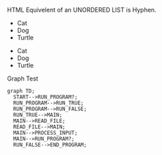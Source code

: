 HTML Equivelent of an UNORDERED LIST is Hyphen.

<UL>
	<LI>Cat</LI>
	<LI>Dog</LI>
	<LI>Turtle</LI>
</UL>

- Cat
- Dog
- Turtle

Graph Test
```mermaid
graph TD;
  START-->RUN_PROGRAM?;
  RUN_PROGRAM-->RUN_TRUE;
  RUN_PROGRAM-->RUN_FALSE;
  RUN_TRUE-->MAIN;
  MAIN-->READ_FILE;
  READ_FILE-->MAIN;
  MAIN-->PROCESS_INPUT;
  MAIN-->RUN_PROGRAM?;
  RUN_FALSE-->END_PROGRAM;
